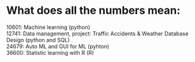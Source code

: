 # What does all the numbers mean:
10601: Machine learning (python)  
12741: Data management, project: Traffic Accidents & Weather Database Design (python and SQL)  
24679: Auto ML and GUI for ML (pyhton)  
36600: Statistic learning with R (R)  
